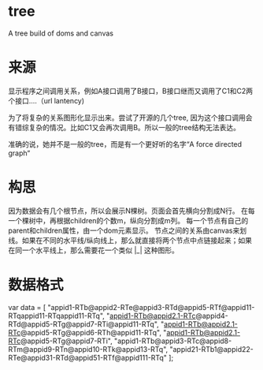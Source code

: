 tree
====

A tree build of doms and canvas


来源
====
显示程序之间调用关系，例如A接口调用了B接口，B接口继而又调用了C1和C2两个接口....（url lantency)

为了将复杂的关系图形化显示出来。尝试了开源的几个tree, 因为这个接口调用会有错综复杂的情况。比如C1又会再次调用B。所以一般的tree结构无法表达。

准确的说，她并不是一般的tree，而是有一个更好听的名字“A force directed graph“


构思
===

因为数据会有几个根节点，所以会展示N棵树。页面会首先横向分割成N行。
在每一个棵树中，再根据children的个数m，纵向分割成m列。
每一个节点有自己的parent和children属性，由一个dom元素显示。
节点之间的关系由canvas来划线。如果在不同的水平线/纵向线上，那么就直接将两个节点中点链接起来；如果在同一个水平线上，那么需要花一个类似 |_| 这种图形。

数据格式
===

var data = [
  	"appid1-RTb@appid2-RTe@appid3-RTd@appid5-RTf@appid11-RTqappid11-RTqappid11-RTq",
		"appid1-RTb@appid2.1-RTc@appid4-RTd@appid5-RTg@appid7-RTi@appid11-RTq",
		"appid1-RTb@appid2.1-RTc@appid5-RTg@appid6-RTh@appid11-RTq",
		"appid1-RTb@appid2.1-RTc@appid5-RTg@appid7-RTi",
		"appid1-RTb@appid3-RTc@appid8-RTm@appid9-RTn@appid10-RTk@appid13-RTq",
		"appid21-RTb1@appid22-RTe@appid31-RTd@appid51-RTf@appid111-RTq"
	];


